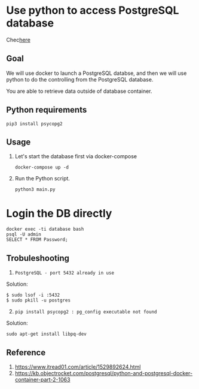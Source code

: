 # Use python to access PostgreSQL database

Chec[here](https://chieh.us/docs/PostgreSQL/basic-commands)
## Goal


We will use docker to launch a PostgreSQL databse, and then we will use python to do the controlling from the PostgreSQL database.

You are able to retrieve data outside of database container.

## Python requirements

```
pip3 install psycopg2
```

## Usage

1. Let's start the database first via docker-compose
    ```
    docker-compose up -d
    ```
2. Run the Python script.
    ```
    python3 main.py
    ```

# Login the DB directly

```
docker exec -ti database bash
psql -U admin
SELECT * FROM Password; 
```

## Trobuleshooting

1. `PostgreSQL - port 5432 already in use`

Solution:

```
$ sudo lsof -i :5432
$ sudo pkill -u postgres
```

2. `pip install psycopg2 : pg_config executable not found`

Solution:

```
sudo apt-get install libpq-dev
```

## Reference

1. https://www.itread01.com/article/1529892624.html
2. https://kb.objectrocket.com/postgresql/python-and-postgresql-docker-container-part-2-1063